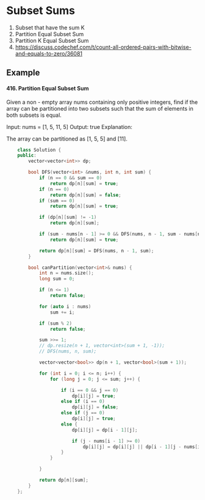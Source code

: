# Subset Sums

1. Subset that have the sum K
2. Partition Equal Subset Sum
3. Partition K Equal Subset Sum
4. https://discuss.codechef.com/t/count-all-ordered-pairs-with-bitwise-and-equals-to-zero/36081

## Example
#### 416. Partition Equal Subset Sum
Given a non - empty array nums containing only positive integers, find if the array can be partitioned into two subsets such that the sum of elements in both subsets is equal.

Input: nums = [1, 5, 11, 5]
              Output: true
Explanation:

  The array can be partitioned as [1, 5, 5] and [11].

```cpp
	class Solution {
	public:
		vector<vector<int>> dp;

		bool DFS(vector<int> &nums, int n, int sum) {
			if (n == 0 && sum == 0)
				return dp[n][sum] = true;
			if (n == 0)
				return dp[n][sum] = false;
			if (sum == 0)
				return dp[n][sum] = true;

			if (dp[n][sum] != -1)
				return dp[n][sum];

			if (sum - nums[n - 1] >= 0 && DFS(nums, n - 1, sum - nums[n - 1]))
				return dp[n][sum] = true;

			return dp[n][sum] = DFS(nums, n - 1, sum);
		}

		bool canPartition(vector<int>& nums) {
			int n = nums.size();
			long sum = 0;

			if (n <= 1)
				return false;

			for (auto i : nums)
				sum += i;

			if (sum % 2)
				return false;

			sum >>= 1;
			// dp.resize(n + 1, vector<int>(sum + 1, -1));
			// DFS(nums, n, sum);

			vector<vector<bool>> dp(n + 1, vector<bool>(sum + 1));

			for (int i = 0; i <= n; i++) {
				for (long j = 0; j <= sum; j++) {

					if (i == 0 && j == 0)
						dp[i][j] = true;
					else if (i == 0)
						dp[i][j] = false;
					else if (j == 0)
						dp[i][j] = true;
					else {
						dp[i][j] = dp[i - 1][j];

						if (j - nums[i - 1] >= 0)
							dp[i][j] = dp[i][j] || dp[i - 1][j - nums[i - 1]];
					}
				}

			}

			return dp[n][sum];
		}
	};

```
